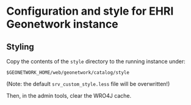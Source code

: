 Configuration and style for EHRI Geonetwork instance
====================================================

Styling
-------

Copy the contents of the `style` directory to the running instance under:

    $GEONETWORK_HOME/web/geonetwork/catalog/style

(Note: the default `srv_custom_style.less` file will be overwritten!)

Then, in the admin tools, clear the WRO4J cache.

